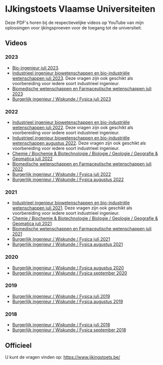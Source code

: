 # IJkingstoets Vlaamse Universiteiten #

Deze PDF's horen bij de respectievelijke videos op YouTube van mijn oplossingen voor ijkingsproeven voor de toegang tot de universiteit.

## Videos ##
### 2023 ###
* [Bio-ingenieur juli 2023](https://www.youtube.com/playlist?list=PLGQD6QSQ70TdPG7sIybfuPCBIFKTsx9Yp).
* [Industrieel ingenieur biowetenschappen en bio-industriële wetenschappen juli 2023](https://www.youtube.com/playlist?list=PLGQD6QSQ70TdKgC-YDM1HQ3XZPeSqcfTP). 
Deze vragen zijn ook geschikt als voorbereiding voor iedere soort industrieel ingenieur.
* [Biomedische wetenschappen en Farmaceutische wetenschappen juli 2023](https://www.youtube.com/playlist?list=PLGQD6QSQ70Te9RAqlbNtbQ7XPn0JnWhMK)
* [Burgerlijk ingenieur / Wiskunde / Fysica juli 2023](https://www.youtube.com/playlist?list=PLGQD6QSQ70Tdjvzr8mlT77iY8XcjN2JbF)
  
### 2022 ###
* [Industrieel ingenieur biowetenschappen en bio-industriële wetenschappen juli 2022](https://www.youtube.com/playlist?list=PLGQD6QSQ70Tc7XsyR9XfOTk1WssM9VIeo). 
Deze vragen zijn ook geschikt als voorbereiding voor iedere soort industrieel ingenieur.
* [Industrieel ingenieur biowetenschappen en bio-industriële wetenschappen augustus 2022](https://www.youtube.com/playlist?list=PLGQD6QSQ70Tflec1GJBfL-7q9e5LZ7Ypz). 
Deze vragen zijn ook geschikt als voorbereiding voor iedere soort industrieel ingenieur.
* [Chemie / Biochemie & Biotechnologie / Biologie / Geologie / Geografie & Geomatica juli 2022](https://www.youtube.com/playlist?list=PLGQD6QSQ70TcaAULO04beL1Q2qDmv-69k)
* [Biomedische wetenschappen en Farmaceutische wetenschappen juli 2022](https://www.youtube.com/playlist?list=PLGQD6QSQ70Td5TXStllEpx1GB7OqfsImO)
* [Burgerlijk ingenieur / Wiskunde / Fysica juli 2022](https://www.youtube.com/playlist?list=PLGQD6QSQ70TfgyVT_bQFXi7hDs6MKQJnT)
* [Burgerlijk ingenieur / Wiskunde / Fysica augustus 2022](https://www.youtube.com/playlist?list=PLGQD6QSQ70TcrYTVsgsc36ysZDZ3YB_lI)

### 2021 ###
* [Industrieel ingenieur biowetenschappen en bio-industriële wetenschappen juli 2021](https://www.youtube.com/playlist?list=PLGQD6QSQ70Tc0iDeDX1icYwVMoSu8nrpI). 
Deze vragen zijn ook geschikt als voorbereiding voor iedere soort industrieel ingenieur.
* [Chemie / Biochemie & Biotechnologie / Biologie / Geologie / Geografie & Geomatica juli 2021](https://www.youtube.com/playlist?list=PLGQD6QSQ70TdhuBjixC_U8MJzBNtI8Zro)
* [Biomedische wetenschappen en Farmaceutische wetenschappen juli 2021](https://www.youtube.com/playlist?list=PLGQD6QSQ70Tea7MuG5zZHx2x8UAo1ANCp)
* [Burgerlijk ingenieur / Wiskunde / Fysica juli 2021](https://www.youtube.com/playlist?list=PLGQD6QSQ70Te37YPTodVVhD0lo3QQj_8P)
* [Burgerlijk ingenieur / Wiskunde / Fysica augustus 2021](https://www.youtube.com/playlist?list=PLGQD6QSQ70TfyQmyGSaMYt3URk_5_4XcR)

### 2020 ###
* [Burgerlijk ingenieur / Wiskunde / Fysica augustus 2020](https://www.youtube.com/playlist?list=PLGQD6QSQ70TfmNS97oq_d2qj-XvCZ9LU_)
* [Burgerlijk ingenieur / Wiskunde / Fysica september 2020](https://www.youtube.com/playlist?list=PLGQD6QSQ70TdD1knmEqKkkKONoA5ulcX5)

### 2019 ###
* [Burgerlijk ingenieur / Wiskunde / Fysica juli 2019](https://www.youtube.com/playlist?list=PLGQD6QSQ70TfiEDNk1sBLzdx8Kre9KrOK)
* [Burgerlijk ingenieur / Wiskunde / Fysica augustus 2019](https://www.youtube.com/playlist?list=PLGQD6QSQ70Tf0xKCwKyVnFb_mvmhCdThf)

### 2018 ###
* [Burgerlijk ingenieur / Wiskunde / Fysica juli 2018](https://www.youtube.com/playlist?list=PLGQD6QSQ70TfCIXZwt3TG5x07yQnRrxso)
* [Burgerlijk ingenieur / Wiskunde / Fysica september 2018](https://www.youtube.com/playlist?list=PLGQD6QSQ70TdfyOikycnnnBpA4byf_DNf)

## Officieel ##
U kunt de vragen vinden op: https://www.ijkingstoets.be/
